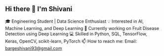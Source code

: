 ## Hi there 👋 I'm Shivani

🎓 Engineering Student | Data Science Enthusiast
💡 Interested in AI, Machine Learning, and Deep Learning
🌱 Currently working on Fruit Disease Detection using Deep Learning
💻 Skilled in Python, SQL, TensorFlow, Keras, OpenCV, scikit-learn, PyTorch
📫 How to reach me: Email: bargeshivani93@gmail.com
